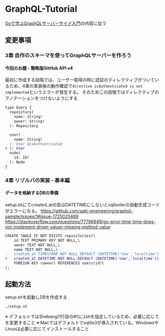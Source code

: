 # GraphQL-Tutorial
[Goで学ぶGraphQLサーバーサイド入門](https://zenn.dev/hsaki/books/golang-graphql)の内容に従う

## 変更事項

### 3章 自作のスキーマを使ってGraphQLサーバーを作ろう
#### 今回のお題 - 簡略版GitHub API v4
最初に作成する段階では、ユーザー取得の時に認証のディレクティブがついているため、4章の実装後の動作確認で`directive isAuthenticated is not implemented`というエラーが発生する。
そのためこの段階ではディレクティブのアノテーションをつけないようにする
```diff
type Query {
  repository(
    name: String!
    owner: String!
  ): Repository

  user(
    name: String!
- ): User @isAuthenticated
+ ): User 
  node(
    id: ID!
  ): Node
}
```

### 4章 リゾルバの実装 - 基本編 
#### データを格納するDBの準備
setup.shにてcreated_atの型はDATETIMEにしないとsqlboilerの自動生成コードがエラーになる。
https://github.com/saki-engineering/graphql-sample/issues/1#issue-1725020469
https://stackoverflow.com/questions/77796849/go-error-time-time-does-not-implement-driver-valuer-missing-method-value

```diff
CREATE TABLE IF NOT EXISTS repositories(\
	id TEXT PRIMARY KEY NOT NULL,\
	owner TEXT NOT NULL,\
	name TEXT NOT NULL,\
-	created_at TIMESTAMP NOT NULL DEFAULT (DATETIME('now','localtime')),\
+	created_at DATETIME NOT NULL DEFAULT (DATETIME('now','localtime')),\
	FOREIGN KEY (owner) REFERENCES users(id)\
);

```

## 起動方法
setup.shを起動しDBを作成する
```sh
./setup.sh
```

※ デフォルトではShebang(1行目の#!)にzshを指定しているため、必要に応じてを変更すること
※ Macではデフォルトでsqlite3が導入されている。WindowsやLinuxは必要に応じてインストールすること